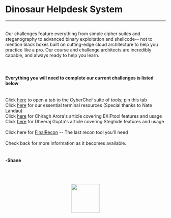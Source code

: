 <br />
<br />
<br />

# Dinosaur Helpdesk System
<hr />
<br />
Our challenges feature everything from simple cipher suites and steganography to advanced binary exploitation and shellcode-- not to mention black boxes built on cutting-edge cloud architecture to help you practice like a pro. Our course and challenge architects are incredibly capable, and always ready to help you learn. <br /><br /><br />

#### Everything you will need to complete our current challenges is listed below<br />
<br />
Click <a href="https://gchq.github.io/CyberChef/" target="chef">here</a> to open a tab to the CyberChef suite of tools; pin this tab<br />
Click <a href="terminal" target="terminal">here</a> for our essential terminal resources (Special thanks to Nate Landau)<br />
Click <a href="https://www.hackingarticles.in/exiftool-a-meta-data-extractor/" target="exiftool">here</a> for Chiragh Arora's article covering EXIFtool features and usage<br />
Click <a href="https://www.hackingarticles.in/comprehensive-guide-to-steghide-tool/" target="steghide">here</a> for Dheeraj Gupta's article covering Steghide features and usage<br /><br />
Click here for <a href="https://github.com/thewhiteh4t/FinalRecon" target="FR">FinalRecon</a> -- The last recon tool you'll need
<br /><br />
Check back for more information as it becomes available.<br /><br />

#### -Shane
<br dinosaur="fyoLiIlkmut4SSYLlja6fTu6opDaw8B"/>
<br />
<p align="center">
  <img width="90" src="https://www.noshitsecurity.com/img/wasp.png">
</p>
